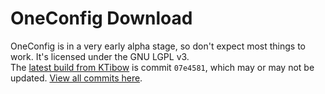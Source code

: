 # OneConfig Download
OneConfig is in a very early alpha stage, so don't expect most things to work. It's licensed under the GNU LGPL v3.  
The [latest build from KTibow](./oneconfig-1.8.9-forge-0.1.0-alpha7.jar) is commit `07e4581`, which may or may not be updated. [View all commits here](https://github.com/Polyfrost/OneConfig/commits/).  
